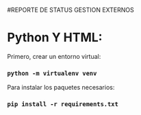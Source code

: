 #REPORTE DE STATUS GESTION EXTERNOS
# Python Y HTML: 

Primero, crear un entorno virtual:
### `python -m virtualenv venv`

Para instalar los paquetes necesarios:
### `pip install -r requirements.txt`

